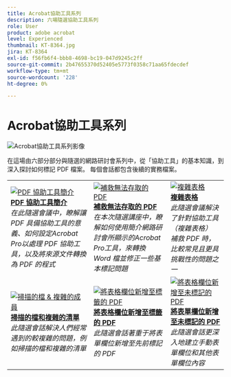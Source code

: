 ```yaml
---
title: Acrobat協助工具系列
description: 六場隨選協助工具系列
role: User
product: adobe acrobat
level: Experienced
thumbnail: KT-8364.jpg
jira: KT-8364
exl-id: f56fb6f4-bbb8-4698-bc19-047d9245c2ff
source-git-commit: 2b47655370d52405e5773f0358c71aa65fdecdef
workflow-type: tm+mt
source-wordcount: '228'
ht-degree: 0%

---
```


# Acrobat協助工具系列

![Acrobat協助工具系列影像](../assets/Hero_Accessibility.png)

在這場由六部分部分與隨選的網路研討會系列中，從「協助工具」的基本知識，到深入探討如何標記 PDF 檔案。 每個會話都包含後續的實務檔案。

<table style="table-layout:fixed">
<tr>
  <td>
    <a href="accessibilitysession1.md">
      <img alt="PDF 協助工具簡介" src="../assets/Accessibilitysession1_1280.png" />
    </a>
    <div>
    <a href="accessibilitysession1.md"><strong>PDF 協助工具簡介</strong></a>
    </div>
    <em>在此隨選會議中，瞭解讓 PDF 具備協助工具的意義、如何設定Acrobat Pro以處理 PDF 協助工具，以及將來源文件轉換為 PDF 的程式</em>
    <br>
  </td>
  <td>
    <a href="accessibilitysession2.md">
      <img alt="補救無法存取的 PDF" src="../assets/Accessibilitysession2_1280.png" />
    </a>
    <div>
    <a href="accessibilitysession2.md"><strong>補救無法存取的 PDF</strong></a>
    </div>
    <em>在本次隨選講座中，瞭解如何使用簡介網路研討會所顯示的Acrobat Pro工具，來轉換 Word 檔並修正一些基本標記問題</em>
    <br>
  </td>  
  <td>
    <a href="accessibilitysession3.md">
      <img alt="複雜表格" src="../assets/Accessibilitysession3_1280.png" />
    </a>
    <div>
    <a href="accessibilitysession3.md"><strong>複雜表格</strong></a>
    </div>
    <em>此隨選會議解決了針對協助工具 （複雜表格） 補救 PDF 時，比較常見且更具挑戰性的問題之一</em>
    <br>
  </td>
</tr>
<tr>
  <td>
    <a href="accessibilitysession4.md">
      <img alt="掃描的檔 &amp; 複雜的成員" src="../assets/Accessibilitysession4_1280.png" />
    </a>
    <div>
    <a href="accessibilitysession4.md"><strong>掃描的檔和複雜的清單</strong></a>
    </div>
    <em>此隨選會話解決人們經常遇到的較複雜的問題，例如掃描的檔和複雜的清單</em>
    <br>
  </td>
  <td>
    <a href="accessibilitysession5.md">
      <img alt="將表格欄位新增至標籤的 PDF" src="../assets/Accessibilitysession5_1280.png" />
    </a>
    <div>
    <a href="accessibilitysession5.md"><strong>將表格欄位新增至標籤的 PDF</strong></a>
    </div>
    <em>此隨選會話著重于將表單欄位新增至先前標記的 PDF</em>
    <br>
  </td>  
  <td>
    <a href="accessibilitysession6.md">
      <img alt="將表格欄位新增至未標記的 PDF" src="../assets/Accessibilitysession6_1280.png" />
    </a>
    <div>
    <a href="accessibilitysession6.md"><strong>將表單欄位新增至未標記的 PDF</strong></a>
    </div>
    <em>此隨選會話更深入地建立手動表單欄位和其他表單欄位內容</em>
    <br>
  </td> 
</tr>
</table>
